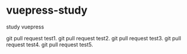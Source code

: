 <!--
 * @Description: Stay hungry，Stay foolish
 * @Author: Huccct
 * @Date: 2023-01-24 23:04:21
 * @LastEditors: Huccct
 * @LastEditTime: 2023-02-12 22:59:46
-->
# vuepress-study
study vuepress


git pull request test1.
git pull request test2.
git pull request test3.
git pull request test4.
git pull request test5.